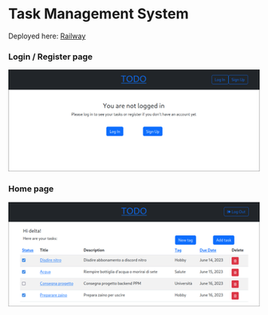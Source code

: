 # Task Management System

Deployed here: [Railway](https://ppmbackend-production.up.railway.app/)

### Login / Register page
![](/login.png)

### Home page
![](./home.png)
